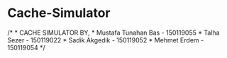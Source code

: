# Cache-Simulator
/*  *      CACHE SIMULATOR BY,  * Mustafa Tunahan Bas - 150119055  * Talha Sezer - 150119022  * Sadik Akgedik - 150119052  * Mehmet Erdem - 150119054  */
